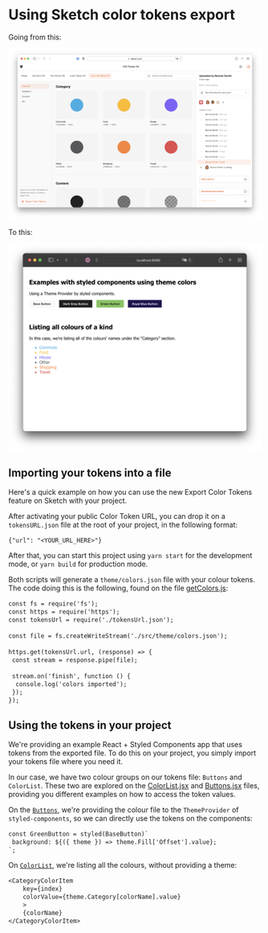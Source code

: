 # Using Sketch color tokens export

Going from this:

![example of Sketch Library](sketch-file-example.png)

To this:

![example of output](project-example.png)

## Importing your tokens into a file

Here's a quick example on how you can use the new Export Color Tokens feature on Sketch with your project.

After activating your public Color Token URL, you can drop it on a `tokensURL.json` file at the root of your project, in the following format:

```
{"url": "<YOUR_URL_HERE>"}
```

After that, you can start this project using `yarn start` for the development mode, or `yarn build` for production mode.

Both scripts will generate a `theme/colors.json` file with your colour tokens. The code doing this is the following, found on the file [getColors.js](getColors.js):

```
const fs = require('fs');
const https = require('https');
const tokensUrl = require('./tokensUrl.json');

const file = fs.createWriteStream('./src/theme/colors.json');

https.get(tokensUrl.url, (response) => {
 const stream = response.pipe(file);

 stream.on('finish', function () {
  console.log('colors imported');
 });
});

```

## Using the tokens in your project

We're providing an example React + Styled Components app that uses tokens from the exported file. To do this on your project, you simply import your tokens file where you need it.

In our case, we have two colour groups on our tokens file: `Buttons` and `ColorList`. These two are explored on the [ColorList.jsx](/src/components/ColorList.jsx) and [Buttons.jsx](/src/components/Buttons.jsx) files, providing you different examples on how to access the token values.

On the [`Buttons`](/src/components/Buttons.jsx), we're providing the colour file to the `ThemeProvider` of `styled-components`, so we can directly use the tokens on the components:

```
const GreenButton = styled(BaseButton)`
 background: ${({ theme }) => theme.Fill['Offset'].value};
`;
```

On [`ColorList`](/src/components/ColorList.jsx), we're listing all the colours, without providing a theme:

```
<CategoryColorItem
    key={index}
    colorValue={theme.Category[colorName].value}
    >
    {colorName}
</CategoryColorItem>
```
